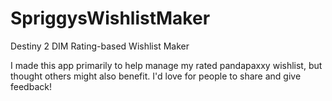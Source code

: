 # SpriggysWishlistMaker
Destiny 2 DIM Rating-based Wishlist Maker

I made this app primarily to help manage my rated pandapaxxy wishlist, but thought others might also benefit. I'd love for people to share and give feedback!
